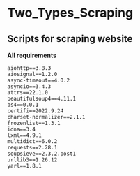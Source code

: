 <h1>Two_Types_Scraping</h1>
 <h2>Scripts for scraping website</h2>
  
__All requirements__
```
aiohttp==3.8.3
aiosignal==1.2.0
async-timeout==4.0.2
asyncio==3.4.3
attrs==22.1.0
beautifulsoup4==4.11.1
bs4==0.0.1
certifi==2022.9.24
charset-normalizer==2.1.1
frozenlist==1.3.1
idna==3.4
lxml==4.9.1
multidict==6.0.2
requests==2.28.1
soupsieve==2.3.2.post1
urllib3==1.26.12
yarl==1.8.1
```
